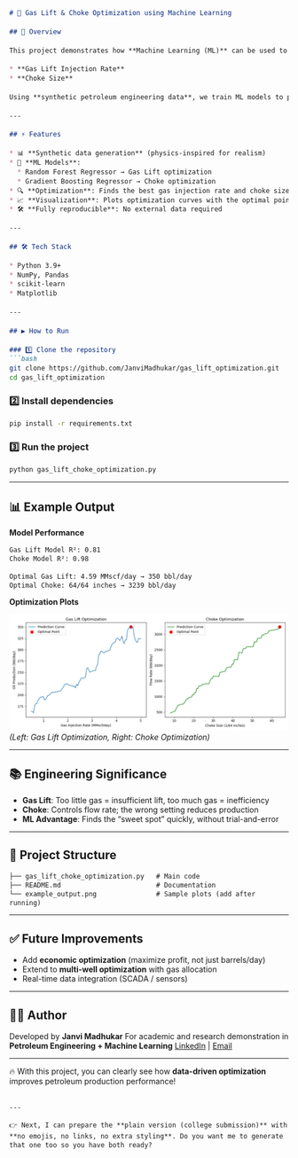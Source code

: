 ````markdown
# 🚀 Gas Lift & Choke Optimization using Machine Learning

## 📌 Overview

This project demonstrates how **Machine Learning (ML)** can be used to optimize **oil production in petroleum wells** by adjusting:

* **Gas Lift Injection Rate**
* **Choke Size**

Using **synthetic petroleum engineering data**, we train ML models to predict production performance and determine the **optimal operating conditions**.

---

## ⚡ Features

* 📊 **Synthetic data generation** (physics-inspired for realism)
* 🤖 **ML Models**:
  * Random Forest Regressor → Gas Lift optimization  
  * Gradient Boosting Regressor → Choke optimization  
* 🔍 **Optimization**: Finds the best gas injection rate and choke size for maximum production  
* 📈 **Visualization**: Plots optimization curves with the optimal point highlighted  
* 🛠️ **Fully reproducible**: No external data required  

---

## 🛠️ Tech Stack

* Python 3.9+  
* NumPy, Pandas  
* scikit-learn  
* Matplotlib  

---

## ▶️ How to Run

### 1️⃣ Clone the repository
```bash
git clone https://github.com/JanviMadhukar/gas_lift_optimization.git
cd gas_lift_optimization
````

### 2️⃣ Install dependencies

```bash
pip install -r requirements.txt
```

### 3️⃣ Run the project

```bash
python gas_lift_choke_optimization.py
```

---

## 📊 Example Output

**Model Performance**

```
Gas Lift Model R²: 0.81
Choke Model R²: 0.98

Optimal Gas Lift: 4.59 MMscf/day → 350 bbl/day
Optimal Choke: 64/64 inches → 3239 bbl/day
```

**Optimization Plots**

![Example Plots](example_output.png)
*(Left: Gas Lift Optimization, Right: Choke Optimization)*

---

## 📚 Engineering Significance

* **Gas Lift**: Too little gas = insufficient lift, too much gas = inefficiency
* **Choke**: Controls flow rate; the wrong setting reduces production
* **ML Advantage**: Finds the “sweet spot” quickly, without trial-and-error

---

## 📂 Project Structure

```
├── gas_lift_choke_optimization.py   # Main code
├── README.md                        # Documentation
└── example_output.png               # Sample plots (add after running)
```

---

## ✅ Future Improvements

* Add **economic optimization** (maximize profit, not just barrels/day)
* Extend to **multi-well optimization** with gas allocation
* Real-time data integration (SCADA / sensors)

---

## 👩‍💻 Author

Developed by **Janvi Madhukar**
For academic and research demonstration in **Petroleum Engineering + Machine Learning**
[LinkedIn](https://www.linkedin.com) | [Email](mailto:youremail@example.com)

---

🔥 With this project, you can clearly see how **data-driven optimization** improves petroleum production performance!

```

---

👉 Next, I can prepare the **plain version (college submission)** with **no emojis, no links, no extra styling**. Do you want me to generate that one too so you have both ready?
```
